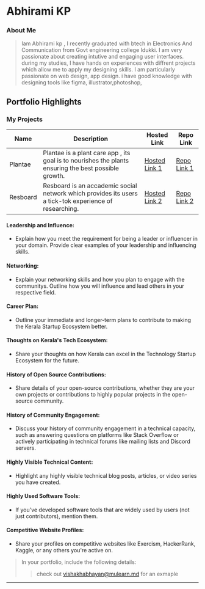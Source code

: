 # Abhirami KP

### About Me

> Iam Abhirami kp , I recently graduated with btech in Electronics And Communication from Govt engineering college Idukki. I am very passionate about creating intutive and engaging user interfaces.
during my studies, I have hands on experiences with diffrent projects which allow me to apply my designing skills. I am particularly passionate on web design, app design. i have good knowledge with designing tools 
like figma, illustrator,photoshop,


## Portfolio Highlights

### My Projects

| Name                | Description                                                               | Hosted Link                              | Repo Link                                                      |
|---------------------|---------------------------------------------------------------------------|------------------------------------------|----------------------------------------------------------------|
| Plantae  | Plantae is a plant care app , its goal is to nourishes the plants ensuring the best possible growth.                                             | [Hosted Link 1](https://example.com)    | [Repo Link 1](https://github.com/username/project1)             |
| Resboard  | Resboard is an accademic social network which provides its users a tick-tok experience of researching.                                           | [Hosted Link 2](https://example.com)    | [Repo Link 2](https://github.com/username/project2)             |

#### Leadership and Influence:

- Explain how you meet the requirement for being a leader or influencer in your domain. Provide clear examples of your leadership and influencing skills.

#### Networking:

- Explain your networking skills and how you plan to engage with the communitys. Outline how you will influence and lead others in your respective field.

#### Career Plan:

- Outline your immediate and longer-term plans to contribute to making the Kerala Startup Ecosystem better.

#### Thoughts on Kerala's Tech Ecosystem:

- Share your thoughts on how Kerala can excel in the Technology Startup Ecosystem for the future.

#### History of Open Source Contributions:

- Share details of your open-source contributions, whether they are your own projects or contributions to highly popular projects in the open-source community.

#### History of Community Engagement:

-  Discuss your history of community engagement in a technical capacity, such as answering questions on platforms like Stack Overflow or actively participating in technical forums like mailing lists and Discord servers.

#### Highly Visible Technical Content:

- Highlight any highly visible technical blog posts, articles, or video series you have created.

#### Highly Used Software Tools:

- If you've developed software tools that are widely used by users (not just contributors), mention them.

#### Competitive Website Profiles:

- Share your profiles on competitive websites like Exercism, HackerRank, Kaggle, or any others you're active on.



> In your portfolio, include the following details:
>> check out [vishakhabhayan@mulearn.md](./profiles/vishakhabhayan@mulearn.md) for an exmaple

---
